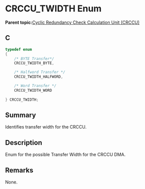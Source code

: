 # CRCCU\_TWIDTH Enum

**Parent topic:**[Cyclic Redundancy Check Calculation Unit \(CRCCU\)](GUID-DFABB32F-CEF4-4705-8A6A-C1552576BF69.md)

## C

```c
typedef enum
{
    /* BYTE Transfer*/
    CRCCU_TWIDTH_BYTE,

    /* Halfword Transfer */
    CRCCU_TWIDTH_HALFWORD,

    /* Word Transfer */
    CRCCU_TWIDTH_WORD
    
} CRCCU_TWIDTH;

```

## Summary

Identifies transfer width for the CRCCU.

## Description

Enum for the possible Transfer Width for the CRCCU DMA.

## Remarks

None.

